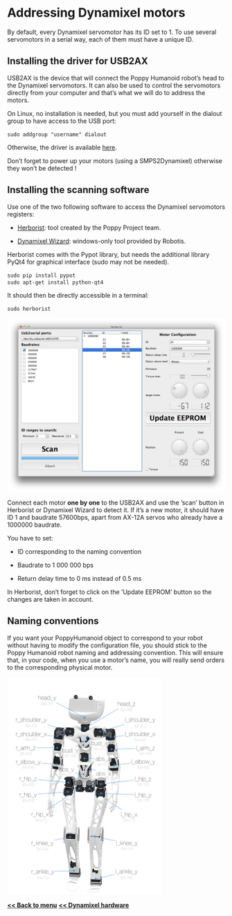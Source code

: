 # Addressing Dynamixel motors 

By default, every Dynamixel servomotor has its ID set to 1. To use
several servomotors in a serial way, each of them must have a unique ID.

## Installing the driver for USB2AX

USB2AX is the device that will connect the Poppy Humanoid robot’s head
to the Dynamixel servomotors. It can also be used to control the
servomotors directly from your computer and that’s what we will do to
address the motors.

On Linux, no installation is needed, but you must add yourself in the
dialout group to have access to the USB port:

    sudo addgroup "username" dialout

Otherwise, the driver is available
[here](http://www.xevelabs.com/doku.php?id=product:usb2ax:quickstart).

Don’t forget to power up your motors (using a SMPS2Dynamixel) otherwise
they won’t be detected !

## Installing the scanning software

Use one of the two following software to access the Dynamixel
servomotors registers:

-   [Herborist](http://poppy-project.github.io/pypot/herborist.html):
    tool created by the Poppy Project team.

-   [Dynamixel
    Wizard](http://support.robotis.com/en/software/roboplus/dynamixel_monitor/quickstart/dynamixel_monitor_connection.htm):
    windows-only tool provided by Robotis.

Herborist comes with the Pypot library, but needs the additional library
PyQt4 for graphical interface (sudo may not be needed).

    sudo pip install pypot
    sudo apt-get install python-qt4

It should then be directly accessible in a terminal:

    sudo herborist

![image](../img/herborist.png)

Connect each motor **one by one** to the USB2AX and use the ’scan’
button in Herborist or Dynamixel Wizard to detect it. If it’s a new
motor, it should have ID 1 and baudrate 57600bps, apart from AX-12A
servos who already have a 1000000 baudrate.

You have to set:

-   ID corresponding to the naming convention

-   Baudrate to 1 000 000 bps

-   Return delay time to 0 ms instead of 0.5 ms

In Herborist, don’t forget to click on the ’Update EEPROM’ button so the
changes are taken in account.

## Naming conventions

If you want your PoppyHumanoid object to correspond to your robot
without having to modify the configuration file, you should stick to the
Poppy Humanoid robot naming and addressing convention. This will ensure
that, in your code, when you use a motor’s name, you will really send
orders to the corresponding physical motor.

![image](../img/motor_naming_convention.jpg)

[**<< Back to menu**](assemblyGuide.md)
[**<< Dynamixel hardware**](dynamixel_hardware.md)
